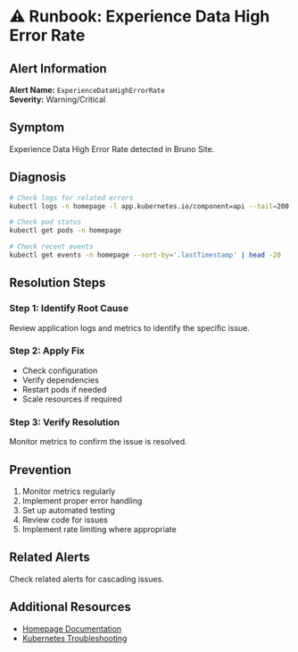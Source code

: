 # ⚠️ Runbook: Experience Data High Error Rate

## Alert Information
**Alert Name:** `ExperienceDataHighErrorRate`  
**Severity:** Warning/Critical  

## Symptom
Experience Data High Error Rate detected in Bruno Site.

## Diagnosis
```bash
# Check logs for related errors
kubectl logs -n homepage -l app.kubernetes.io/component=api --tail=200 | grep -i "experience"

# Check pod status
kubectl get pods -n homepage

# Check recent events
kubectl get events -n homepage --sort-by='.lastTimestamp' | head -20
```

## Resolution Steps

### Step 1: Identify Root Cause
Review application logs and metrics to identify the specific issue.

### Step 2: Apply Fix
- Check configuration
- Verify dependencies
- Restart pods if needed
- Scale resources if required

### Step 3: Verify Resolution
Monitor metrics to confirm the issue is resolved.

## Prevention
1. Monitor metrics regularly
2. Implement proper error handling
3. Set up automated testing
4. Review code for issues
5. Implement rate limiting where appropriate

## Related Alerts
Check related alerts for cascading issues.

## Additional Resources
- [Homepage Documentation](../../../flux/clusters/homelab/infrastructure/homepage/README.md)
- [Kubernetes Troubleshooting](https://kubernetes.io/docs/tasks/debug/)
